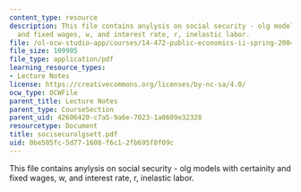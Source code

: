 ```yaml
---
content_type: resource
description: This file contains anylysis on social security - olg models with certainity
  and fixed wages, w, and interest rate, r, inelastic labor.
file: /ol-ocw-studio-app/courses/14-472-public-economics-ii-spring-2004/0be505fc5d771608f6c12fb695f8f09c_socisecurolgsett.pdf
file_size: 109905
file_type: application/pdf
learning_resource_types:
- Lecture Notes
license: https://creativecommons.org/licenses/by-nc-sa/4.0/
ocw_type: OCWFile
parent_title: Lecture Notes
parent_type: CourseSection
parent_uid: 42606420-c7a5-9a6e-7023-1a0609e32328
resourcetype: Document
title: socisecurolgsett.pdf
uid: 0be505fc-5d77-1608-f6c1-2fb695f8f09c
---
```

This file contains anylysis on social security - olg models with certainity and fixed wages, w, and interest rate, r, inelastic labor.